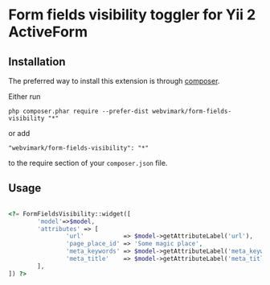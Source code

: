 Form fields visibility toggler for Yii 2 ActiveForm
=====

Installation
------------

The preferred way to install this extension is through [composer](http://getcomposer.org/download/).

Either run

```
php composer.phar require --prefer-dist webvimark/form-fields-visibility "*"
```

or add

```
"webvimark/form-fields-visibility": "*"
```

to the require section of your `composer.json` file.

Usage
-----

```php

<?= FormFieldsVisibility::widget([
        'model'=>$model,
        'attributes' => [
                'url'           => $model->getAttributeLabel('url'),
                'page_place_id' => 'Some magic place',
                'meta_keywords' => $model->getAttributeLabel('meta_keywords'),
                'meta_title'    => $model->getAttributeLabel('meta_title'),
        ],
]) ?>

```


